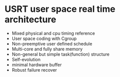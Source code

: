 # USRT user space real time architecture
* Mixed physical and cpu timing reference
* User space coding with Cgroup
* Non-preemptive user defined schedule
* Multi-core and fully share memory
* Non-general but simple task(function) structure
* Self-evolution
* minimal hardware buffer
* Robust failure recover

